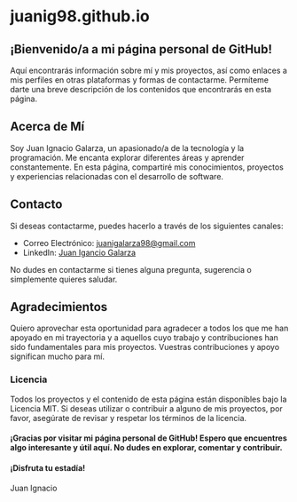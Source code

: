 # juanig98.github.io
## ¡Bienvenido/a a mi página personal de GitHub! 
Aquí encontrarás información sobre mí y mis proyectos, así como enlaces a mis perfiles en otras plataformas y formas de contactarme. 
Permíteme darte una breve descripción de los contenidos que encontrarás en esta página.

## Acerca de Mí
Soy Juan Ignacio Galarza, un apasionado/a de la tecnología y la programación. Me encanta explorar diferentes áreas y aprender constantemente. En esta página, compartiré mis conocimientos, proyectos y experiencias relacionadas con el desarrollo de software.

## Contacto
Si deseas contactarme, puedes hacerlo a través de los siguientes canales:

- Correo Electrónico: juanigalarza98@gmail.com
- LinkedIn: [Juan Igancio Galarza](https://www.linkedin.com/in/juan-ignacio-galarza-981759183/)

No dudes en contactarme si tienes alguna pregunta, sugerencia o simplemente quieres saludar.

## Agradecimientos
Quiero aprovechar esta oportunidad para agradecer a todos los que me han apoyado en mi trayectoria y a aquellos cuyo trabajo y contribuciones han sido fundamentales para mis proyectos. Vuestras contribuciones y apoyo significan mucho para mí.

### Licencia
Todos los proyectos y el contenido de esta página están disponibles bajo la Licencia MIT. Si deseas utilizar o contribuir a alguno de mis proyectos, por favor, asegúrate de revisar y respetar los términos de la licencia.

#### ¡Gracias por visitar mi página personal de GitHub! Espero que encuentres algo interesante y útil aquí. No dudes en explorar, comentar y contribuir. 
#### ¡Disfruta tu estadía!

Juan Ignacio
